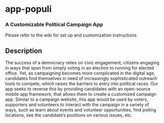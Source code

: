 # app-populi
### A Customizable Political Campaign App

Please refer to the wiki for set up and customization instructions


## Description
The success of a democracy relies on civic engagement; citizens engaging in ways that span from simply voting in an election to running for elected office. Yet, as campaigning becomes more complicated in the digital age, candidates find themselves in need of increasingly sophisticated outreach tools to compete, which raises the barriers to entry into political races. Our app seeks to reverse this by providing candidates with an open-source mobile app framework, that allows them to create a customized campaign app. Similar to a campaign website, this app would be used by voters, supporters and volunteers to interact with the campaign in a variety of ways, such as learn about events and volunteer opportunities, find polling locations, see the candidate’s positions on various issues, etc. 

